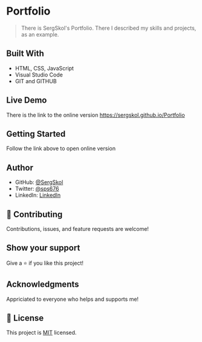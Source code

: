 # Portfolio

> There is SergSkol's Portfolio. There I described my skills and projects, as an example.

## Built With

- HTML, CSS, JavaScript  
- Visual Studio Code
- GIT and GITHUB

## Live Demo

There is the link to the online version
https://sergskol.github.io/Portfolio

## Getting Started

Follow the link above to open online version

## Author

- GitHub: [@SergSkol](https://github.com/SergSkol)
- Twitter: [@sps676](https://twitter.com/sps676)
- LinkedIn: [LinkedIn](https://www.linkedin.com/in/sergiy-shkolnik-7801a53/)

## 🤝 Contributing

Contributions, issues, and feature requests are welcome!

## Show your support

Give a ⭐️ if you like this project!

## Acknowledgments

Appriciated to everyone who helps and supports me!

## 📝 License

This project is [MIT](./LICENSE) licensed.
